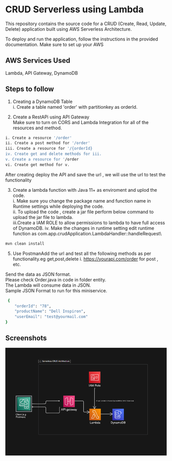 
# CRUD Serverless using Lambda
This repository contains the source code for a CRUD (Create, Read, Update, Delete) application built using AWS Serverless Architecture.

To deploy and run the application, follow the instructions in the provided documentation. Make sure to set up your AWS


## AWS Services Used
Lambda, API Gateway, DynamoDB
## Steps to follow
1. Creating a DynamoDB Table\
i. Create a table named 'order' with partitionkey as orderId.

2. Create a RestAPi using API Gateway\
Make sure to turn on CORS and Lambda Integration for all of the resources and method.
```bash
i. Create a resource '/order'
ii. Create a post method for '/order'
iii. Create a resource for '/{orderId}
iv. Create get and delete methods for iii.
v. Create a resource for '/order
vi. Create get method for v.
```

After creating deploy the API and save the url , we will use the url to test the functionality 



3. Create a lambda function with Java 11+ as enviroment and uplod the code.\
i. Make sure you change the package name and function name in Runtime settings while deploying the code.\
ii. To upload the code , create a jar file perform below command to upload the jar file to lambda.\
iii.Create a IAM ROLE to allow permissions to lambda to have full access of DynamoDB.
iv. Make the changes in runtime setting edit runtime function as com.app.crudApplication.LambdaHandler::handleRequest\
```bash
mvn clean install
```




5. Use PostmanAdd the url and test all the following methods as per functionality.eg get,post,delete
i. https://yourapi.com/order for post , etc. 

Send the data as JSON format.\
Please check Order.java in code in folder entity.\
The Lambda will consume data in JSON.\
Sample JSON Format to run for this miniservice.
```bash
 {
    "orderId": "78",
    "productName": "Dell Inspiron",
    "userEmail": "test@yourmail.com"
}
```










## Screenshots

![Architecture Diagram](https://github.com/rahulpatel13/aws-serverless-crud-restapi/blob/master/CRUD%20SEVRELESS.png)

